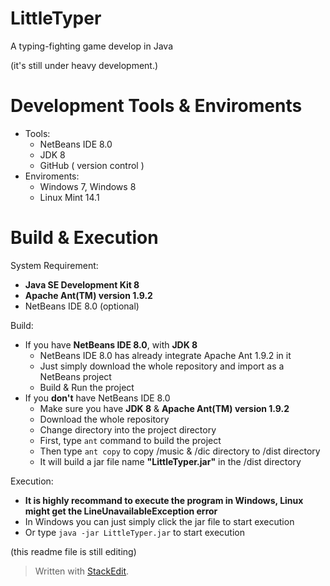 LittleTyper
===========

A typing-fighting game develop in Java

(it's still under heavy development.)

Development Tools & Enviroments
====================
* Tools:
    * NetBeans IDE 8.0
    * JDK 8
    * GitHub  ( version control )
* Enviroments:
    * Windows 7, Windows 8
    * Linux Mint 14.1


Build & Execution
====================
System Requirement:

* **Java SE Development Kit 8**
* **Apache Ant(TM) version 1.9.2**
* NetBeans IDE 8.0 (optional)

Build:

* If you have **NetBeans IDE 8.0**, with **JDK 8** 
    * NetBeans IDE 8.0 has already integrate Apache Ant 1.9.2 in it
    * Just simply download the whole repository and import as a NetBeans project
    * Build & Run the project
* If you **don't** have NetBeans IDE 8.0
    * Make sure you have **JDK 8** & **Apache Ant(TM) version 1.9.2**
    * Download the whole repository
    * Change directory into the project directory
    * First, type `ant` command to build the project
    * Then type `ant copy` to copy /music & /dic directory to /dist directory
    * It will build a jar file name **"LittleTyper.jar"** in the /dist directory
     
Execution:

* **It is highly recommand to execute the program in Windows, Linux might get the LineUnavailableException error**
* In Windows you can just simply click the jar file to start execution
* Or type `java -jar LittleTyper.jar` to start execution


(this readme file is still editing)



> Written with [StackEdit](https://stackedit.io/).
